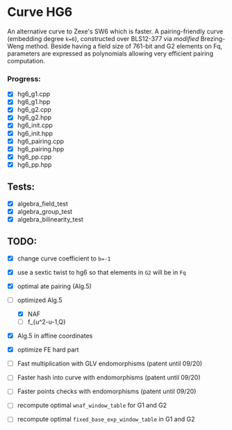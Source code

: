 # Curve HG6
An alternative curve to Zexe's SW6 which is faster. A pairing-friendly curve (embedding degree `k=6`), constructed over BLS12-377 via *modified* Brezing-Weng method.
Beside having a field size of 761-bit and G2 elements on Fq, parameters are expressed as polynomials allowing very efficient pairing computation.

### Progress:
- [x] hg6_g1.cpp
- [x] hg6_g1.hpp
- [x] hg6_g2.cpp
- [x] hg6_g2.hpp
- [x] hg6_init.cpp
- [x] hg6_init.hpp
- [x] hg6_pairing.cpp
- [x] hg6_pairing.hpp
- [x] hg6_pp.cpp
- [x] hg6_pp.hpp

## Tests:
- [x] algebra_field_test
- [x] algebra_group_test
- [x] algebra_bilinearity_test

## TODO:
- [x] change curve coefficient to `b=-1`
- [x] use a sextic twist to hg6 so that elements in `G2` will be in `Fq`
- [x] optimal ate pairing (Alg.5)
- [ ] optimized Alg.5
  - [x] NAF
  - [ ] f_{u^2-u-1,Q}
- [x] Alg.5 in affine coordinates
- [x] optimize FE hard part

- [ ] Fast multiplication with GLV endomorphisms (patent until 09/20)
- [ ] Faster hash into curve with endomorphisms (patent until 09/20)
- [ ] Faster points checks with endomorphisms (patent until 09/20)

- [ ] recompute optimal `wnaf_window_table` for G1 and G2
- [ ] recompute optimal `fixed_base_exp_window_table` in G1 and G2
